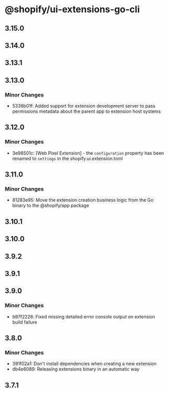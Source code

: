 # @shopify/ui-extensions-go-cli

## 3.15.0

## 3.14.0

## 3.13.1

## 3.13.0

### Minor Changes

- 5336b01f: Added support for extension development server to pass permissions metadata about the parent app to extension host systems

## 3.12.0

### Minor Changes

- 3e98501c: [Web Pixel Extension] - the `configuration` property has been renamed to `settings` in the shopify.ui.extension.toml

## 3.11.0

### Minor Changes

- 81283e95: Move the extension creation business logic from the Go binary to the @shopify/app package

## 3.10.1

## 3.10.0

## 3.9.2

## 3.9.1

## 3.9.0

### Minor Changes

- b97f2228: Fixed missing detailed error console output on extension build failure

## 3.8.0

### Minor Changes

- 391f02a1: Don't install dependencies when creating a new extension
- db4e6089: Releasing extensions binary in an automatic way

## 3.7.1
